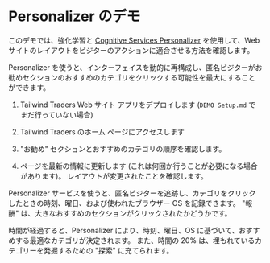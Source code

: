 # <a name="personalizer-demo"></a>Personalizer のデモ

このデモでは、強化学習と [Cognitive Services Personalizer](https://docs.microsoft.com/en-us/azure/cognitive-services/personalizer/?WT.mc_id=msignitethetour2019-github-aiml20) を使用して、Web サイトのレイアウトをビジターのアクションに適合させる方法を確認します。

Personalizer を使うと、インターフェイスを動的に再構成し、匿名ビジターがお勧めセクションのおすすめのカテゴリをクリックする可能性を最大にすることができます。

1. Tailwind Traders Web サイト アプリをデプロイします (`DEMO Setup.md` でまだ行っていない場合)

2. Tailwind Traders のホーム ページにアクセスします

3. "お勧め" セクションとおすすめのカテゴリの順序を確認します。

4. ページを最新の情報に更新します (これは何回か行うことが必要になる場合があります)。 レイアウトが変更されたことを確認します。

Personalizer サービスを使うと、匿名ビジターを追跡し、カテゴリをクリックしたときの時刻、曜日、および使われたブラウザー OS を記録できます。 "報酬" は、大きなおすすめのセクションがクリックされたかどうかです。 

時間が経過すると、Personalizer により、時刻、曜日、OS に基づいて、おすすめする最適なカテゴリが決定されます。 また、時間の 20% は、埋もれているカテゴリーを発掘するための "探索" に充てられます。
